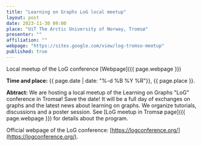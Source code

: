 ```yaml
---
title: "Learning on Graphs LoG local meetup"
layout: post
date: 2023-11-30 09:00
place: "UiT The Arctic University of Norway, Tromsø"
presenter: ""
affiliation: ""
webpage: "https://sites.google.com/view/log-tromso-meetup"
published: true
---
```


Local meetup of the LoG conference [Webpage]({{ page.webpage }})

**Time and place:** {{ page.date |  date: "%-d %B %Y %R"}}, {{ page.place }}.

**Abtract:** We are hosting a local meetup of the Learning on Graphs "LoG" conference in Tromsø! Save the date! It will be a full day of exchanges on graphs and the latest news about learning on graphs. We organize tutorials, discussions and a poster session. See [LoG meetup in Tromsø page]({{ page.webpage }}) for details about the program.

Official webpage of the LoG conference: [https://logconference.org/](https://logconference.org/).
